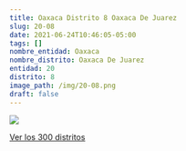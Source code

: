 ```yaml
---
title: Oaxaca Distrito 8 Oaxaca De Juarez
slug: 20-08
date: 2021-06-24T10:46:05-05:00
tags: []
nombre_entidad: Oaxaca
nombre_distrito: Oaxaca De Juarez
entidad: 20
distrito: 8
image_path: /img/20-08.png
draft: false
---
```


![](/img/20-08.png)

[Ver los 300 distritos](/docs/elecciones-2021)

